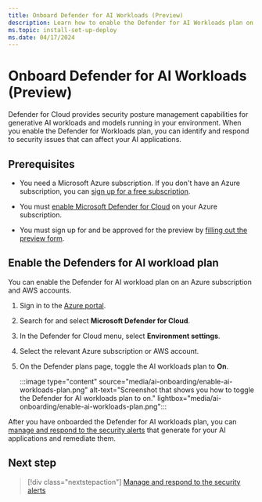 ```yaml
---
title: Onboard Defender for AI Workloads (Preview)
description: Learn how to enable the Defender for AI Workloads plan on your Azure subscription for Microsoft Defender for Cloud.
ms.topic: install-set-up-deploy
ms.date: 04/17/2024
---
```


# Onboard Defender for AI Workloads (Preview)

Defender for Cloud provides security posture management capabilities for generative AI workloads and models running in your environment. When you enable the Defender for Workloads plan, you can identify and respond to security issues that can affect your AI applications.

## Prerequisites

- You need a Microsoft Azure subscription. If you don't have an Azure subscription, you can [sign up for a free subscription](https://azure.microsoft.com/pricing/free-trial/).

- You must [enable Microsoft Defender for Cloud](get-started.md#enable-defender-for-cloud-on-your-azure-subscription) on your Azure subscription.

- You must sign up for and be approved for the preview by [filling out the preview form](https://aka.ms/D4AI/PublicPreviewAccess).

## Enable the Defenders for AI workload plan

You can enable the Defender for AI workload plan on an Azure subscription and AWS accounts.

1. Sign in to the [Azure portal](https://portal.azure.com).

1. Search for and select **Microsoft Defender for Cloud**.

1. In the Defender for Cloud menu, select **Environment settings**.

1. Select the relevant Azure subscription or AWS account.

1. On the Defender plans page, toggle the AI workloads plan to **On**.

    :::image type="content" source="media/ai-onboarding/enable-ai-workloads-plan.png" alt-text="Screenshot that shows you how to toggle the Defender for AI workloads plan to on." lightbox="media/ai-onboarding/enable-ai-workloads-plan.png":::

After you have onboarded the Defender for AI workloads plan, you can [manage and respond to the security alerts](managing-and-responding-alerts.md) that generate for your AI applications and remediate them.

## Next step

> [!div class="nextstepaction"]
> [Manage and respond to the security alerts](managing-and-responding-alerts.md)
